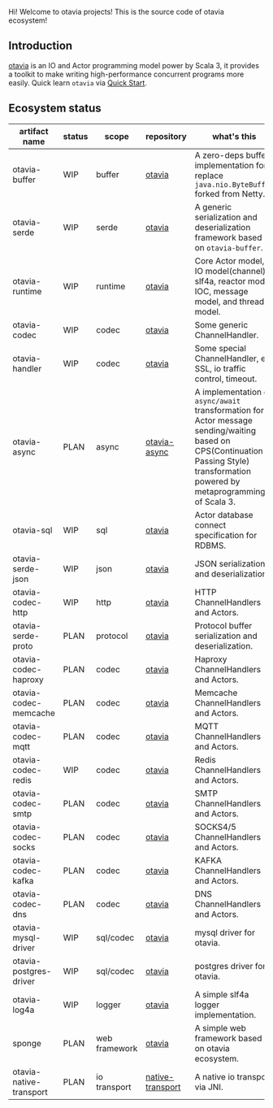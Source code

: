 Hi! Welcome to otavia projects! This is the source code of otavia ecosystem!

## Introduction

[otavia](https://otavia-projects.github.io/otavia/home.html) is an IO and Actor programming model power by Scala 3, it
provides a toolkit to make writing high-performance concurrent programs more easily. Quick learn `otavia` via
[Quick Start](https://otavia-projects.github.io/otavia/docs/quick_start.html).

## Ecosystem status

| artifact name            | status | scope         | repository                                                              | what's this                                                                                                                                                                       |
|-------------------------|--------|---------------|-------------------------------------------------------------------------|-----------------------------------------------------------------------------------------------------------------------------------------------------------------------------------|
| otavia-buffer           | WIP    | buffer        | [otavia](https://github.com/otavia-projects/otavia)                     | A zero-deps buffer implementation for replace `java.nio.ByteBuffer` forked from Netty.                                                                                            |
| otavia-serde            | WIP    | serde         | [otavia](https://github.com/otavia-projects/otavia)                     | A generic serialization and deserialization framework based on `otavia-buffer`.                                                                                                   |
| otavia-runtime          | WIP    | runtime       | [otavia](https://github.com/otavia-projects/otavia)                     | Core Actor model, IO model(channel), slf4a, reactor model, IOC, message model, and thread model.                                                                                  |
| otavia-codec            | WIP    | codec         | [otavia](https://github.com/otavia-projects/otavia)                     | Some generic ChannelHandler.                                                                                                                                                      |
| otavia-handler          | WIP    | codec         | [otavia](https://github.com/otavia-projects/otavia)                     | Some special ChannelHandler, eg, SSL, io traffic control, timeout.                                                                                                                |
| otavia-async            | PLAN   | async         | [otavia-async](https://github.com/otavia-projects/otavia-async)         | A implementation of `async/await` transformation for Actor message sending/waiting based on CPS(Continuation Passing Style) transformation powered by metaprogramming of Scala 3. |
| otavia-sql              | WIP    | sql           | [otavia](https://github.com/otavia-projects/otavia)                     | Actor database connect specification for RDBMS.                                                                                                                                   |
| otavia-serde-json       | WIP    | json          | [otavia](https://github.com/otavia-projects/otavia)                     | JSON serialization and deserialization.                                                                                                                                           |
| otavia-codec-http       | WIP    | http          | [otavia](https://github.com/otavia-projects/otavia)                     | HTTP ChannelHandlers and Actors.                                                                                                                                                  |
| otavia-serde-proto      | PLAN   | protocol      | [otavia](https://github.com/otavia-projects/otavia)                     | Protocol buffer serialization and deserialization.                                                                                                                                |
| otavia-codec-haproxy    | PLAN   | codec         | [otavia](https://github.com/otavia-projects/otavia)                     | Haproxy ChannelHandlers and Actors.                                                                                                                                               |
| otavia-codec-memcache   | PLAN   | codec         | [otavia](https://github.com/otavia-projects/otavia)                     | Memcache ChannelHandlers and Actors.                                                                                                                                              |
| otavia-codec-mqtt       | PLAN   | codec         | [otavia](https://github.com/otavia-projects/otavia)                     | MQTT ChannelHandlers and Actors.                                                                                                                                                  |
| otavia-codec-redis      | WIP    | codec         | [otavia](https://github.com/otavia-projects/otavia)                     | Redis ChannelHandlers and Actors.                                                                                                                                                 |
| otavia-codec-smtp       | PLAN   | codec         | [otavia](https://github.com/otavia-projects/otavia)                     | SMTP ChannelHandlers and Actors.                                                                                                                                                  |
| otavia-codec-socks      | PLAN   | codec         | [otavia](https://github.com/otavia-projects/otavia)                     | SOCKS4/5 ChannelHandlers and Actors.                                                                                                                                              |
| otavia-codec-kafka      | PLAN   | codec         | [otavia](https://github.com/otavia-projects/otavia)                     | KAFKA ChannelHandlers and Actors.                                                                                                                                                 |
| otavia-codec-dns        | PLAN   | codec         | [otavia](https://github.com/otavia-projects/otavia)                     | DNS ChannelHandlers and Actors.                                                                                                                                                   |
| otavia-mysql-driver     | WIP    | sql/codec     | [otavia](https://github.com/otavia-projects/otavia)                     | mysql driver for otavia.                                                                                                                                                          |
| otavia-postgres-driver  | WIP    | sql/codec     | [otavia](https://github.com/otavia-projects/otavia)                     | postgres driver for otavia.                                                                                                                                                       |
| otavia-log4a            | WIP    | logger        | [otavia](https://github.com/otavia-projects/otavia)                     | A simple slf4a logger implementation.                                                                                                                                             |
| sponge                  | PLAN   | web framework | [otavia](https://github.com/otavia-projects/sponge)                     | A simple web framework based on otavia ecosystem.                                                                                                                                 |
| otavia-native-transport | PLAN   | io transport  | [native-transport](https://github.com/otavia-projects/native-transport) | A native io transport via JNI.                                                                                                                                                    |


